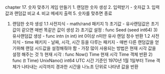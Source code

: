 chapter 17. 숫자 맞추기 게임 만들기
	1. 랜덤한 숫자 생성
	2. 입력받기 - 숫자값
	3. 입력값과 랜덤값 비교
	4. 비교 메세지 출력
	5. 숫자를 맞추면 종료

1. 랜덤한 숫자 생성
	1.1 사전지식 - math/rand 패키지
		1) 초기값 - 유사랜덤값은 초기값이 같으면 매번 똑같은 값이 생성
		2) 초기값 설정 : func Seed (seed int64)
		3) 유사랜덤값 생성 - func intn (n int) int
			0이상 n미만 유사 랜덤 정수 반환
	1.2 사전지식 - time 패키지
		- 날짜, 시각, 시간 등을 다루는 패키지
		- 매번 다른 랜덤값을 얻기위해 랜덤 시드값을 설정해줘야 함
		- 가장 많이 사용되는 방법은 현재 시각 값을 설정 해주는 것
		1) 현재 시각 : func Now() Time
			현재 시각 Time 객체 반환
		2) func (t Time) UnixNano() int64
			UTC 시간 기준인 1970년 1월 1일부터 Time 객체가 나타내는 시각까지 경과한 시간을 나노초 단위로 나타낸 값을 반환

